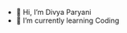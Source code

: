 - 👋 Hi, I’m Divya Paryani
- 🌱 I’m currently learning Coding

<!---
divyaparyani67/divyaparyani67 is a ✨ special ✨ repository because its `README.md` (this file) appears on your GitHub profile.
You can click the Preview link to take a look at your changes.
--->
